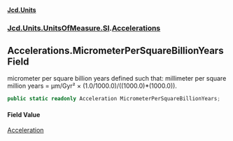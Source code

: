 #### [Jcd.Units](index 'index')
### [Jcd.Units.UnitsOfMeasure.SI](Jcd.Units.UnitsOfMeasure.SI 'Jcd.Units.UnitsOfMeasure.SI').[Accelerations](Accelerations 'Jcd.Units.UnitsOfMeasure.SI.Accelerations')

## Accelerations.MicrometerPerSquareBillionYears Field

micrometer per square billion years defined such that: millimeter per square million years = μm/Gyr² ×
(1.0/1000.0)/((1000.0)*(1000.0)).

```csharp
public static readonly Acceleration MicrometerPerSquareBillionYears;
```

#### Field Value
[Acceleration](Acceleration 'Jcd.Units.UnitTypes.Acceleration')